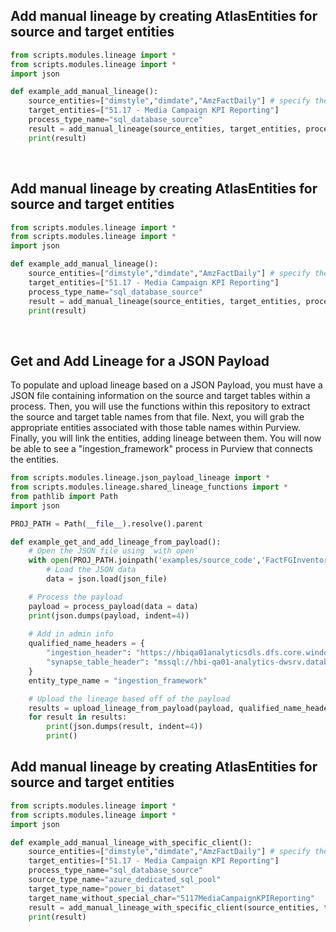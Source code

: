 ## Add manual lineage by creating AtlasEntities for source and target entities

```python
from scripts.modules.lineage import *
from scripts.modules.lineage import *
import json

def example_add_manual_lineage():
    source_entities=["dimstyle","dimdate","AmzFactDaily"] # specify the source table names
    target_entities=["51.17 - Media Campaign KPI Reporting"]
    process_type_name="sql_database_source"
    result = add_manual_lineage(source_entities, target_entities, process_type_name)
    print(result)
```
<br />

## Add manual lineage by creating AtlasEntities for source and target entities

```python
from scripts.modules.lineage import *
from scripts.modules.lineage import *
import json

def example_add_manual_lineage():
    source_entities=["dimstyle","dimdate","AmzFactDaily"] # specify the source table names
    target_entities=["51.17 - Media Campaign KPI Reporting"]
    process_type_name="sql_database_source"
    result = add_manual_lineage(source_entities, target_entities, process_type_name)
    print(result)
```
<br />


## Get and Add Lineage for a JSON Payload

To populate and upload lineage based on a JSON Payload, you must have a JSON file containing information on the source and target tables within a process. Then, you will use the functions within this repository to extract the source and target table names from that file. Next, you will grab the appropriate entities associated with those table names within Purview. Finally, you will link the entities, adding lineage between them. You will now be able to see a "ingestion_framework" process in Purview that connects the entities.

```python
from scripts.modules.lineage.json_payload_lineage import *
from scripts.modules.lineage.shared_lineage_functions import *
from pathlib import Path
import json

PROJ_PATH = Path(__file__).resolve().parent

def example_get_and_add_lineage_from_payload():
    # Open the JSON file using `with open`
    with open(PROJ_PATH.joinpath('examples/source_code','FactFGInventoryAvailability.json')) as json_file:
        # Load the JSON data
        data = json.load(json_file)

    # Process the payload
    payload = process_payload(data = data)
    print(json.dumps(payload, indent=4))
      
    # Add in admin info
    qualified_name_headers = {
        "ingestion_header": "https://hbiqa01analyticsdls.dfs.core.windows.net",
        "synapse_table_header": "mssql://hbi-qa01-analytics-dwsrv.database.windows.net/hbiqa01dw"
    }
    entity_type_name = "ingestion_framework"

    # Upload the lineage based off of the payload
    results = upload_lineage_from_payload(payload, qualified_name_headers, entity_type_name)
    for result in results:
        print(json.dumps(result, indent=4))
        print()
```

## Add manual lineage by creating AtlasEntities for source and target entities

```python
from scripts.modules.lineage import *
from scripts.modules.lineage import *
import json

def example_add_manual_lineage_with_specific_client():
    source_entities=["dimstyle","dimdate","AmzFactDaily"] # specify the source table names
    target_entities=["51.17 - Media Campaign KPI Reporting"]
    process_type_name="sql_database_source"
    source_type_name="azure_dedicated_sql_pool"
    target_type_name="power_bi_dataset"
    target_name_without_special_char="5117MediaCampaignKPIReporting"
    result = add_manual_lineage_with_specific_client(source_entities, target_entities, process_type_name, source_type_name, target_type_name, target_name_without_special_char)
    print(result)
```
<br />